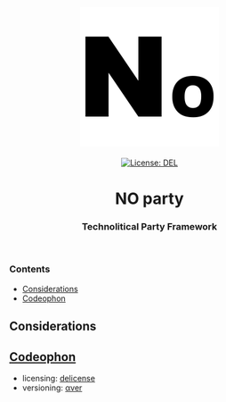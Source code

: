 <p align="center">
    <img src="https://raw.githubusercontent.com/ly3xqhl8g9/no-party/master/about/identity/no-party-logo.png" height="250px">
    <br />
    <br />
    <a target="_blank" href="https://github.com/ly3xqhl8g9/no-party/blob/master/LICENSE">
        <img src="https://img.shields.io/badge/license-DEL-blue.svg?colorB=000000&style=for-the-badge" alt="License: DEL">
    </a>
</p>



<h1 align="center">
    NO party
</h1>


<h3 align="center">
    Technolitical Party Framework
</h3>



<br />



### Contents

+ [Considerations](#considerations)
+ [Codeophon](#codeophon)



## Considerations




## [Codeophon](https://github.com/ly3xqhl8g9/codeophon)

+ licensing: [delicense](https://github.com/ly3xqhl8g9/delicense)
+ versioning: [αver](https://github.com/ly3xqhl8g9/alpha-versioning)
